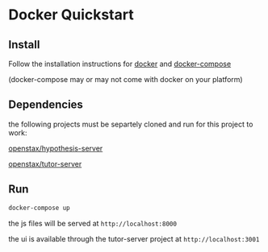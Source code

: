 # Docker Quickstart

## Install

Follow the installation instructions for
[docker](https://docs.docker.com/install/) and
[docker-compose](https://docs.docker.com/compose/install/)

(docker-compose may or may not come with docker on your platform)

## Dependencies

the following projects must be separtely cloned and run for this project to work:

[openstax/hypothesis-server](https://github.com/openstax/hypothesis-server)

[openstax/tutor-server](https://github.com/openstax/tutor-server)

## Run

``` bash
docker-compose up
```

the js files will be served at `http://localhost:8000`

the ui is available through the tutor-server project at `http://localhost:3001`
